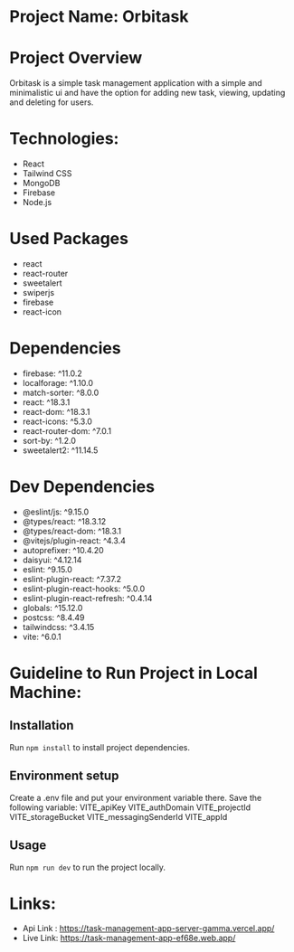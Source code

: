 # Project Name: Orbitask


# Project Overview 
Orbitask is a simple task management application with a simple and minimalistic ui and have the option for adding new task, viewing, updating and deleting for users. 

# Technologies: 
* React
* Tailwind CSS
* MongoDB
* Firebase
* Node.js


# Used Packages
* react
* react-router
* sweetalert
* swiperjs
* firebase
* react-icon

# Dependencies

* firebase: ^11.0.2
* localforage: ^1.10.0
* match-sorter: ^8.0.0
* react: ^18.3.1
* react-dom: ^18.3.1
* react-icons: ^5.3.0
* react-router-dom: ^7.0.1
* sort-by: ^1.2.0
* sweetalert2: ^11.14.5


# Dev Dependencies

* @eslint/js: ^9.15.0
* @types/react: ^18.3.12
* @types/react-dom: ^18.3.1
* @vitejs/plugin-react: ^4.3.4
* autoprefixer: ^10.4.20
* daisyui: ^4.12.14
* eslint: ^9.15.0
* eslint-plugin-react: ^7.37.2
* eslint-plugin-react-hooks: ^5.0.0
* eslint-plugin-react-refresh: ^0.4.14
* globals: ^15.12.0
* postcss: ^8.4.49
* tailwindcss: ^3.4.15
* vite: ^6.0.1

# Guideline to Run Project in Local Machine:

## Installation

Run `npm install` to install project dependencies.

## Environment setup
Create a .env file and put your environment variable there. Save the following variable:
VITE_apiKey
VITE_authDomain
VITE_projectId
VITE_storageBucket
VITE_messagingSenderId
VITE_appId

## Usage
Run `npm run dev` to run the project locally.

# Links: 

* Api Link : https://task-management-app-server-gamma.vercel.app/
* Live Link: https://task-management-app-ef68e.web.app/